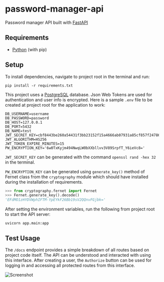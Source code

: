 # password-manager-api

Password manager API built with [FastAPI](https://fastapi.tiangolo.com/ 'FastAPI Website')

## Requirements

-   [Python](https://python.org/downloads/ 'Download Python') (with pip)

## Setup

To install dependencies, navigate to project root in the terminal and run:

```
pip install -r requirements.txt
```

This project uses a [PostgreSQL](https://www.postgresql.org/) database. Json Web Tokens are used for
authentication and user info is encrypted. Here is a sample `.env` file to be created at project root for the
application to work:

```
DB_USERNAME=username
DB_PASSWORD=password
DB_HOST=127.0.0.1
DB_PORT=5432
DB_NAME=test
JWT_SECRET_KEY=cbf8443be260a54431f3bb23152f15a4666ab07931a85cf857f24786ce518423
JWT_ALGORITHM=HS256
JWT_TOKEN_EXPIRE_MINUTES=15
PW_ENCRYPTION_KEY='6w0TxKyjm494NwqLW0bXXbllvv3V89SrpfT_Y6ieVc8='
```

`JWT_SECRET_KEY` can be generated with the command `openssl rand -hex 32` in the terminal.

`PW_ENCRYPTION_KEY` can be generated using `generate_key()` method of Fernet class from the `cryptography`
module which should have installed during the installation of requirements.

```python
>>> from cryptography.fernet import Fernet
>>> Fernet.generate_key().decode()
'EFdMO1zHYDVWphIFTM-YpEYkF26Bb19sV2QQnvFGjbk='
```

After setting the environment variables, run the following from project root to start the API server:

```
uvicorn app.main:app
```

## Test Usage

The `/docs` endpoint provides a simple breakdown of all routes based on project code itself.
The API can be understood and interacted with using this interface. After creating a user, the `Authorize`
button can be used for logging in and accessing all protected routes from this interface.

![Screenshot](https://i.imgur.com/0Awdb25.png)
